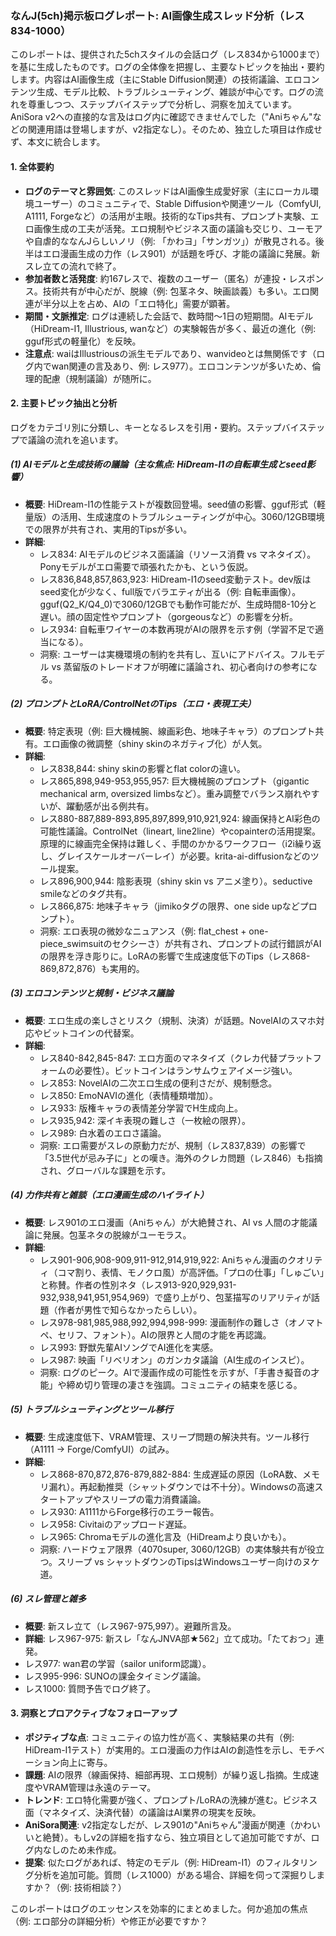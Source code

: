 ### なんJ(5ch)掲示板ログレポート: AI画像生成スレッド分析（レス834-1000）

このレポートは、提供された5chスタイルの会話ログ（レス834から1000まで）を基に生成したものです。ログの全体像を把握し、主要なトピックを抽出・要約します。内容はAI画像生成（主にStable Diffusion関連）の技術議論、エロコンテンツ生成、モデル比較、トラブルシューティング、雑談が中心です。ログの流れを尊重しつつ、ステップバイステップで分析し、洞察を加えています。AniSora v2への直接的な言及はログ内に確認できませんでした（"Aniちゃん"などの関連用語は登場しますが、v2指定なし）。そのため、独立した項目は作成せず、本文に統合します。

#### 1. 全体要約
- **ログのテーマと雰囲気**: このスレッドはAI画像生成愛好家（主にローカル環境ユーザー）のコミュニティで、Stable Diffusionや関連ツール（ComfyUI, A1111, Forgeなど）の活用が主眼。技術的なTips共有、プロンプト実験、エロ画像生成の工夫が活発。エロ規制やビジネス面の議論も交じり、ユーモアや自虐的ななんJらしいノリ（例: 「かわヨ」「サンガツ」）が散見される。後半はエロ漫画生成の力作（レス901）が話題を呼び、才能の議論に発展。新スレ立ての流れで終了。
- **参加者数と活発度**: 約167レスで、複数のユーザー（匿名）が連投・レスポンス。技術共有が中心だが、脱線（例: 包茎ネタ、映画談義）も多い。エロ関連が半分以上を占め、AIの「エロ特化」需要が顕著。
- **期間・文脈推定**: ログは連続した会話で、数時間～1日の短期間。AIモデル（HiDream-I1, Illustrious, wanなど）の実験報告が多く、最近の進化（例: gguf形式の軽量化）を反映。
- **注意点**: waiはIllustriousの派生モデルであり、wanvideoとは無関係です（ログ内でwan関連の言及あり、例: レス977）。エロコンテンツが多いため、倫理的配慮（規制議論）が随所に。

#### 2. 主要トピック抽出と分析
ログをカテゴリ別に分類し、キーとなるレスを引用・要約。ステップバイステップで議論の流れを追います。

##### (1) AIモデルと生成技術の議論（主な焦点: HiDream-I1の自転車生成とseed影響）
- **概要**: HiDream-I1の性能テストが複数回登場。seed値の影響、gguf形式（軽量版）の活用、生成速度のトラブルシューティングが中心。3060/12GB環境での限界が共有され、実用的Tipsが多い。
- **詳細**:
  - レス834: AIモデルのビジネス面議論（リソース消費 vs マネタイズ）。Ponyモデルがエロ需要で頑張れたかも、という仮説。
  - レス836,848,857,863,923: HiDream-I1のseed変動テスト。dev版はseed変化が少なく、full版でバラエティが出る（例: 自転車画像）。gguf(Q2_K/Q4_0)で3060/12GBでも動作可能だが、生成時間8-10分と遅い。顔の固定性やプロンプト（gorgeousなど）の影響を分析。
  - レス934: 自転車ワイヤーの本数再現がAIの限界を示す例（学習不足で適当になる）。
  - 洞察: ユーザーは実機環境の制約を共有し、互いにアドバイス。フルモデル vs 蒸留版のトレードオフが明確に議論され、初心者向けの参考になる。

##### (2) プロンプトとLoRA/ControlNetのTips（エロ・表現工夫）
- **概要**: 特定表現（例: 巨大機械腕、線画彩色、地味子キャラ）のプロンプト共有。エロ画像の微調整（shiny skinのネガティブ化）が人気。
- **詳細**:
  - レス838,844: shiny skinの影響とflat colorの違い。
  - レス865,898,949-953,955,957: 巨大機械腕のプロンプト（gigantic mechanical arm, oversized limbsなど）。重み調整でバランス崩れやすいが、躍動感が出る例共有。
  - レス880-887,889-893,895,897,899,910,921,924: 線画保持とAI彩色の可能性議論。ControlNet（lineart, line2line）やcopainterの活用提案。原理的に線画完全保持は難しく、手間のかかるワークフロー（i2i繰り返し、グレイスケールオーバーレイ）が必要。krita-ai-diffusionなどのツール提案。
  - レス896,900,944: 陰影表現（shiny skin vs アニメ塗り）。seductive smileなどのタグ共有。
  - レス866,875: 地味子キャラ（jimikoタグの限界、one side upなどプロンプト）。
  - 洞察: エロ表現の微妙なニュアンス（例: flat_chest + one-piece_swimsuitのセクシーさ）が共有され、プロンプトの試行錯誤がAIの限界を浮き彫りに。LoRAの影響で生成速度低下のTips（レス868-869,872,876）も実用的。

##### (3) エロコンテンツと規制・ビジネス議論
- **概要**: エロ生成の楽しさとリスク（規制、決済）が話題。NovelAIのスマホ対応やビットコインの代替案。
- **詳細**:
  - レス840-842,845-847: エロ方面のマネタイズ（クレカ代替プラットフォームの必要性）。ビットコインはランサムウェアイメージ強い。
  - レス853: NovelAIの二次エロ生成の便利さだが、規制懸念。
  - レス850: EmoNAVIの進化（表情種類増加）。
  - レス933: 版権キャラの表情差分学習でH生成向上。
  - レス935,942: 深イキ表現の難しさ（一枚絵の限界）。
  - レス989: 白水着のエロさ議論。
  - 洞察: エロ需要がスレの原動力だが、規制（レス837,839）の影響で「3.5世代が忌み子に」との嘆き。海外のクレカ問題（レス846）も指摘され、グローバルな課題を示す。

##### (4) 力作共有と雑談（エロ漫画生成のハイライト）
- **概要**: レス901のエロ漫画（Aniちゃん）が大絶賛され、AI vs 人間の才能議論に発展。包茎ネタの脱線がユーモラス。
- **詳細**:
  - レス901-906,908-909,911-912,914,919,922: Aniちゃん漫画のクオリティ（コマ割り、表情、モノクロ風）が高評価。「プロの仕事」「しゅごい」と称賛。作者の性別ネタ（レス913-920,929,931-932,938,941,951,954,969）で盛り上がり、包茎描写のリアリティが話題（作者が男性で知らなかったらしい）。
  - レス978-981,985,988,992,994,998-999: 漫画制作の難しさ（オノマトペ、セリフ、フォント）。AIの限界と人間の才能を再認識。
  - レス993: 野獣先輩AIソングでAI進化を実感。
  - レス987: 映画「リベリオン」のガンカタ議論（AI生成のインスピ）。
  - 洞察: ログのピーク。AIで漫画作成の可能性を示すが、「手書き擬音の才能」や締め切り管理の凄さを強調。コミュニティの結束を感じる。

##### (5) トラブルシューティングとツール移行
- **概要**: 生成速度低下、VRAM管理、スリープ問題の解決共有。ツール移行（A1111 → Forge/ComfyUI）の試み。
- **詳細**:
  - レス868-870,872,876-879,882-884: 生成遅延の原因（LoRA数、メモリ漏れ）。再起動推奨（シャットダウンでは不十分）。Windowsの高速スタートアップやスリープの電力消費議論。
  - レス930: A1111からForge移行のエラー報告。
  - レス958: Civitaiのアップロード遅延。
  - レス965: Chromaモデルの進化言及（HiDreamより良いかも）。
  - 洞察: ハードウェア限界（4070super, 3060/12GB）の実体験共有が役立つ。スリープ vs シャットダウンのTipsはWindowsユーザー向けのヌケ道。

##### (6) スレ管理と雑多
- **概要**: 新スレ立て（レス967-975,997）。避難所言及。
- **詳細**: レス967-975: 新スレ「なんJNVA部★562」立て成功。「たておつ」連発。
- レス977: wan君の学習（sailor uniform認識）。
- レス995-996: SUNOの課金タイミング議論。
- レス1000: 質問予告でログ終了。

#### 3. 洞察とプロアクティブなフォローアップ
- **ポジティブな点**: コミュニティの協力性が高く、実験結果の共有（例: HiDream-I1テスト）が実用的。エロ漫画の力作はAIの創造性を示し、モチベーション向上に寄与。
- **課題**: AIの限界（線画保持、細部再現、エロ規制）が繰り返し指摘。生成速度やVRAM管理は永遠のテーマ。
- **トレンド**: エロ特化需要が強く、プロンプト/LoRAの洗練が進む。ビジネス面（マネタイズ、決済代替）の議論はAI業界の現実を反映。
- **AniSora関連**: v2指定なしだが、レス901の"Aniちゃん"漫画が関連（かわいいと絶賛）。もしv2の詳細を指すなら、独立項目として追加可能ですが、ログ内なしのため未作成。
- **提案**: 似たログがあれば、特定のモデル（例: HiDream-I1）のフィルタリング分析を追加可能。質問（レス1000）がある場合、詳細を伺って深掘りしますか？（例: 技術相談？）

このレポートはログのエッセンスを効率的にまとめました。何か追加の焦点（例: エロ部分の詳細分析）や修正が必要ですか？